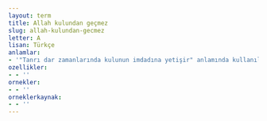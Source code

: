 ```yaml
---
layout: term
title: Allah kulundan geçmez
slug: allah-kulundan-gecmez
letter: A
lisan: Türkçe
anlamlar:
- '"Tanrı dar zamanlarında kulunun imdadına yetişir" anlamında kullanılan bir söz'
ozellikler:
- - ''
ornekler:
- - ''
orneklerkaynak:
- - ''
---
```


